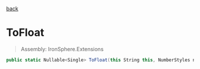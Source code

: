 ﻿

[back](/IronSphere.Extensions/types/StringCastingExtension)

# ToFloat

> Assembly: IronSphere.Extensions

```csharp
public static Nullable<Single> ToFloat(this String this, NumberStyles numberStyles, IFormatProvider formatProvider)
```



 